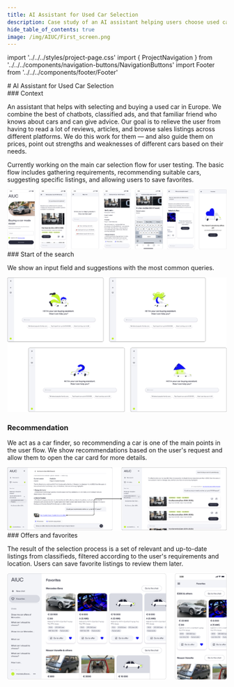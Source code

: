 ```yaml
---
title: AI Assistant for Used Car Selection
description: Case study of an AI assistant helping users choose used cars
hide_table_of_contents: true
image: /img/AIUC/First_screen.png
---
```


import '../../../styles/project-page.css'
import { ProjectNavigation } from '../../../components/navigation-buttons/NavigationButtons'
import Footer from '../../../components/footer/Footer'

<article>
<div className="container">

<section className="section-margin">
# AI Assistant for Used Car Selection


</section>

<section className="section-margin">
### Context

An assistant that helps with selecting and buying a used car in Europe.
We combine the best of chatbots, classified ads, and that familiar friend who knows about cars and can give advice.
Our goal is to relieve the user from having to read a lot of reviews, articles, and browse sales listings across different platforms.
We do this work for them — and also guide them on prices, point out strengths and weaknesses of different cars based on their needs.

Currently working on the main car selection flow for user testing.
The basic flow includes gathering requirements, recommending suitable cars, suggesting specific listings, and allowing users to save favorites.

<img src="/img/AIUC/CarProject_Mobile.png" alt="AI Car Assistant interface" className="image"/>

</section>


<section className="section-margin">
### Start of the search

We show an input field and suggestions with the most common queries.

<img src="/img/AIUC/First_screen.png" alt="AI Car Assistant interface" className="image"/>

</section>



<section className="section-margin">

### Recommendation

We act as a car finder, so recommending a car is one of the main points in the user flow.
We show recommendations based on the user's request and allow them to open the car card for more details.

<img src="/img/AIUC/Recommendations.png" alt="AI Car Assistant interface" className="image"/>

	
</section>

<section className="section-margin">
### Offers and favorites

The result of the selection process is a set of relevant and up-to-date listings from classifieds, filtered according to the user's requirements and location.
Users can save favorite listings to review them later.

<img src="/img/AIUC/Favorites.png" alt="AI Car Assistant interface" className="image"/>
	

</section>
<ProjectNavigation nextProject={{ title: "Marquiz", link: "/projects/marquiz-act-requests/marquiz-act-requests" }} />

</div>
</article>
<Footer />